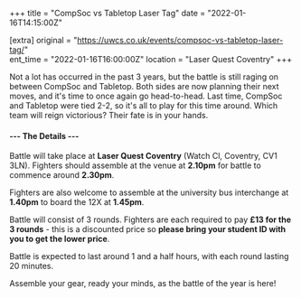 +++
title = "CompSoc vs Tabletop Laser Tag"
date = "2022-01-16T14:15:00Z"

[extra]
original = "https://uwcs.co.uk/events/compsoc-vs-tabletop-laser-tag/"    
ent_time = "2022-01-16T16:00:00Z"
location = "Laser Quest Coventry"
+++

Not a lot has occurred in the past 3 years, but the battle is still raging on between CompSoc and Tabletop. Both sides are now planning their next moves, and it's time to once again go head-to-head. Last time, CompSoc and Tabletop were tied 2-2, so it's all to play for this time around. Which team will reign victorious? Their fate is in your hands.

#### **--- The Details ---**

Battle will take place at **Laser Quest Coventry** (Watch Cl, Coventry, CV1 3LN). Fighters should assemble at the venue at **2.10pm** for battle to commence around **2.30pm**.

Fighters are also welcome to assemble at the university bus interchange at **1.40pm** to board the 12X at **1.45pm**.

Battle will consist of 3 rounds. Fighters are each required to pay **£13 for the 3 rounds** - this is a discounted price so **please bring your student ID with you to get the lower price**.

Battle is expected to last around 1 and a half hours, with each round lasting 20 minutes.

Assemble your gear, ready your minds, as the battle of the year is here\!

